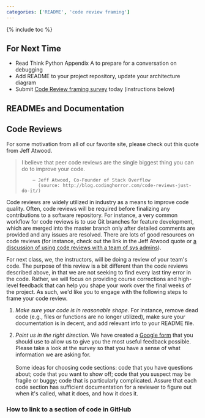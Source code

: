 ```yaml
---
categories: ['README', 'code review framing']
---
```


{% include toc %}

## For Next Time

* Read Think Python Appendix A to prepare for a conversation on debugging
* Add README to your project repository, update your architecture diagram
* Submit [Code Review framing survey](https://goo.gl/forms/LQucKLrbyZOV3BEp2) today (instructions below)


## READMEs and Documentation


## Code Reviews

For some motivation from all of our favorite site, please check out this quote from Jeff Atwood.

> I believe that peer code reviews are the single biggest thing you can do to improve your code.
>
>         – Jeff Atwood, Co-Founder of Stack Overflow
>           (source: http://blog.codinghorror.com/code-reviews-just-do-it/)

Code reviews are widely utilized in industry as a means to improve code quality.  Often, code reviews will be required before finalizing any contributions to a software repository.  For instance, a very common workflow for code reviews is to use Git branches for feature development, which are merged into the master branch only after detailed comments are provided and any issues are resolved.  There are lots of good resources on code reviews (for instance, check out the link in the Jeff Atwood quote or [a discussion of using code reviews with a team of sys admins](http://willthames.github.io/2016/11/07/intro-to-code-reviews.html)).

For next class, we, the instructors, will be doing a review of your team's code.  The purpose of this review is a bit different than the code reviews described above, in that we are not seeking to find every last tiny error in the code.  Rather, we will focus on providing course corrections and high-level feedback that can help you shape your work over the final weeks of the project.  As such, we'd like you to engage with the following steps to frame your code review.

1.  *Make sure your code is in reasonable shape.*  For instance, remove dead code (e.g., files or functions are no longer utilized), make sure your documentation is in decent, and add relevant info to your README file.

2.  *Point us in the right direction.*  We have created a [Google form](https://docs.google.com/forms/d/e/1FAIpQLSf0-J_2KiffRMKniLdrqjQiJOTaHzZ4AcLW_2ClN737GVJEew/viewform) that you should use to allow us to give you the most useful feedback possible.  Please take a look at the survey so that you have a sense of what information we are asking for.<br/><br/>Some ideas for choosing code sections: code that you have questions about; code that you want to show off; code that you suspect may be fragile or buggy; code that is particularly complicated. Assure that each code section has sufficient documentation for a reviewer to figure out when it's called, what it does, and how it does it.


### How to link to a section of code in GitHub
